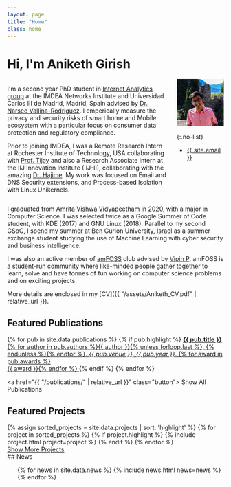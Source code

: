 ```yaml
---
layout: page
title: "Home"
class: home
---
```





# Hi, I'm Aniketh Girish

<div class="columns" markdown="1">

<div class="intro" markdown="1">

<!-- <p style="color:red;"><i>From January 2020 onwards, I'm actively looking for Research Associate/Assitant/Internship position to exploring the general areas of networking, measurements, internet protocols and it's security extensions. <b>Email me</b> if you find an overlap of interests!</i></p> -->

I'm a second year PhD student in [Internet Analytics group](http://people.networks.imdea.org/~narseo_vallina/research.html) at the IMDEA Networks Institute and Universidad Carlos III de Madrid, Madrid, Spain advised by [Dr. Narseo Vallina-Rodriguez](https://networks.imdea.org/team/imdea-networks-team/people/narseo-vallina-rodriguez/). I emperically measure the privacy and security risks of smart home and Mobile ecosystem with a particular focus on consumer data protection and regulatory compliance.

Prior to joining IMDEA, I was a Remote Research Intern at Rochester Institute of Technology, USA collaborating with [Prof. Tijay](https://taejoong.github.io) and also a Research Associate Intern at the IIJ Innovation Institute (IIJ-II), collaborating with the amazing [Dr. Hajime](https://www.iij-ii.co.jp/members/tazaki.html). My work was focused on Email and DNS Security extensions, and Process-based Isolation with Linux Unikernels.

<!-- I'm a Final year bachelor student at [Amrita Vishwa Vidyapeetham](https://www.amrita.edu/), working on Internet protocols, security and privacy. My research interests lie in the intersection of systems and networks in the broadest sense with a particular focus on QoE, security, privacy, measurement and deployment of Internet protocols. -->

<!-- During my bachelor, I spend most of my time in [amFOSS](https://amfoss.in) advised by [Vipin P](https://www.linkedin.com/in/vipin-pavithran?originalSubdomain=in). amFOSS, a student-run community where like-minded people gather together to learn, solve and have tonnes of fun working on computer science problems and on exciting projects.  -->
</div>

<div class="me" markdown="1">
<picture>
  <!-- <source srcset='/images/dominik_berlin.webp' type='image/webp' /> -->
  <img
    src='/images/aniketh2.jpg'
    alt='Aniketh Girish'/>
</picture>

{:.no-list}
* <a href="mailto:{{ site.email }}">{{ site.email }}</a>
</div>

</div>
<!-- I have been a Google Summer of Code student twice with KDE in 2017 and GNU Linux in 2018. As a Google summer of code project in 2018, I implemented DNS over HTTPS into GNU Wget2 resolvers. Being an open-source fanatic, My bachelor thesis which comprises of a QoE study to see if QUIC-enabled video yields to perceivable differences or not. Hence, to bring perceivable differences in streaming with QUIC, introducing a custom version of QUIC which reduces HoL blocking and significantly more. All this into VLC, nevertheless! Moreover, I'm working on an implementation of Record Layer separation in gnuTLS to serve as QUIC TLS API. -->

<!-- I have been lucky to collaborate with awesome researchers around the globe. [Tijay](https://taejoong.github.io), [Hajime](https://www.iij-ii.co.jp/members/tazaki.html) being the few of them. Thankyou for being the wonderful mentors :) -->

I graduated from [Amrita Vishwa Vidyapeetham](https://www.amrita.edu/) in 2020, with a major in Computer Science. I was selected twice as a Google Summer of Code student, with KDE (2017) and GNU Linux (2018). Parallel to my second GSoC, I spend my summer at Ben Gurion University, Israel as a summer exchange student studying the use of Machine Learning with cyber security and business intelligence.

I was also an active member of [amFOSS](https://amfoss.in) club advised by [Vipin P](https://www.linkedin.com/in/vipin-pavithran?originalSubdomain=in). amFOSS is a student-run community where like-minded people gather together to learn, solve and have tonnes of fun working on computer science problems and on exciting projects.

More details are enclosed in my [CV]({{ "/assets/Aniketh_CV.pdf" | relative_url }}). 
<!-- Detailed description of my interest could be found in [here]({{ "/assets/Cover_letter.pdf" | relative_url }}). -->


## Featured Publications

<div class="featured-publications">
  {% for pub in site.data.publications %}
    {% if pub.highlight %}
      <a href="{{ pub.pdf }}" class="publication">
        <strong>{{ pub.title }}</strong>
        <span class="authors">{% for author in pub.authors %}{{ author }}{% unless forloop.last %}, {% endunless %}{% endfor %}</span>.
        <i>{{ pub.venue }}, {{ pub.year }}</i>.
        {% for award in pub.awards %}<br/><span class="award"><i class="fas fa-{% if award == "Best Paper Award" %}trophy{% else %}award{% endif %}" aria-hidden="true"></i> {{ award }}</span>{% endfor %}
      </a>
    {% endif %}
  {% endfor %}
</div>

<a href="{{ "/publications/" | relative_url }}" class="button">
  <i class="fas fa-chevron-circle-right"></i>
  Show All Publications
</a>

## Featured Projects

<div class="featured-projects">
  {% assign sorted_projects = site.data.projects | sort: 'highlight' %}
  {% for project in sorted_projects %}
    {% if project.highlight %}
      {% include project.html project=project %}
    {% endif %}
  {% endfor %}
</div>
<a href="{{ "/projects/" | relative_url }}" class="button">
  <i class="fas fa-chevron-circle-right"></i>
  Show More Projects
</a> 


<div class="news-travel" markdown="1">

<div class="news" markdown="1">
## News

<ul>
{% for news in site.data.news %}
  {% include news.html news=news %}
{% endfor %}
</ul>

</div>

<!-- <div class="travel" markdown="1">
## Travel

<table>
<tbody>
{% assign future_travel = site.data.travel | where_exp:'item','item.start == null' %}
{% for travel in future_travel %}
  {% include travel.html travel=travel %}
{% endfor %}
{% assign sorted_travel = site.data.travel | where_exp:'item','item.start' | sort: 'start' | reverse %}
{% for travel in sorted_travel limit:14 %}
  {% include travel.html travel=travel %}
{% endfor %}
</tbody>
</table>

</div> -->

</div>
